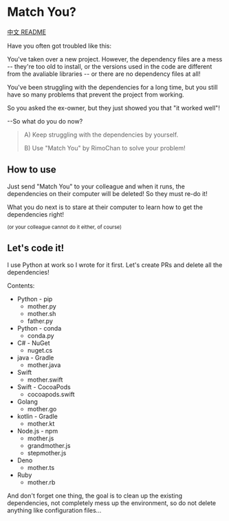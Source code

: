 # Match You?

[中文 README](README.md)

Have you often got troubled like this:

You've taken over a new project. However, the dependency files are a mess -- they're too old to install, or the versions used in the code are different from the avaliable libraries -- or there are no dependency files at all!

You've been struggling with the dependencies for a long time, but you still have so many problems that prevent the project from working.

So you asked the ex-owner, but they just showed you that "it worked well"!

--So what do you do now?


> A) Keep struggling with the dependencies by yourself.
> 
> B) Use "Match You" by RimoChan to solve your problem!


## How to use

Just send "Match You" to your colleague and when it runs, the dependencies on their computer will be deleted! So they must re-do it!

What you do next is to stare at their computer to learn how to get the dependencies right!

<sub>(or your colleague cannot do it either, of course)</sub>


## Let's code it!

I use Python at work so I wrote for it first. Let's create PRs and delete all the dependencies!

Contents:

- Python - pip
    - mother.py
    - mother.sh
    - father.py
- Python - conda
    - conda.py
- C# - NuGet
    - nuget.cs
- java - Gradle
    - mother.java
- Swift
    - mother.swift
- Swift - CocoaPods
    - cocoapods.swift
- Golang
    - mother.go
- kotlin - Gradle
    - mother.kt
- Node.js - npm
    - mother.js
    - grandmother.js
    - stepmother.js
- Deno
    - mother.ts
- Ruby
    - mother.rb

And don't forget one thing, the goal is to clean up the existing dependencies, not completely mess up the environment, so do not delete anything like configuration files...
